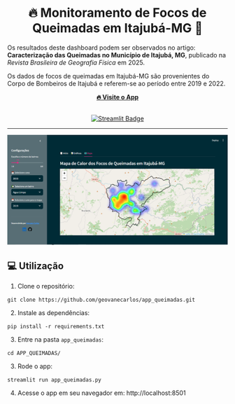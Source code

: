 <div align="center">
  <h1 style="text-align: center; font-size: 2em;">
    🔥 Monitoramento de Focos de Queimadas em Itajubá-MG 🚒
  </h1>
</div>
  <p>
    Os resultados deste dashboard podem ser observados no artigo:  
    <strong>Caracterização das Queimadas no Município de Itajubá, MG</strong>, publicado na  
    <em>Revista Brasileira de Geografia Física</em> em 2025.
  </p>

  <p>
    Os dados de focos de queimadas em Itajubá-MG são provenientes do Corpo de Bombeiros de Itajubá e  
    referem-se ao período entre 2019 e 2022.  
  </p>

  <p>
<div align="center">
    <a href="https://appqueimadas.streamlit.app/" target="_blank">
      <strong>🔥 Visite o App</strong>
    </a>
</div>
  </p>

<br>

<div align="center">
  <a href="https://appqueimadas.streamlit.app/">
    <img src="https://static.streamlit.io/badges/streamlit_badge_black_white.svg" alt="Streamlit Badge"/>
  </a>
</div>

<hr>

<div align="center">
  <img src="https://github.com/geovanecarlos/app_queimadas/blob/main/dataset/fig_mapa.png?raw=true" 
       alt="Mapa de Focos de Queimadas"/>
</div>


## 💻 Utilização

1. Clone o repositório:

```
git clone https://github.com/geovanecarlos/app_queimadas.git
```

2. Instale as dependências:

```
pip install -r requirements.txt
```

3. Entre na pasta `app_queimadas`:

```
cd APP_QUEIMADAS/
```

3. Rode o app:
```
streamlit run app_queimadas.py
```

4. Acesse o app em seu navegador em: http://localhost:8501